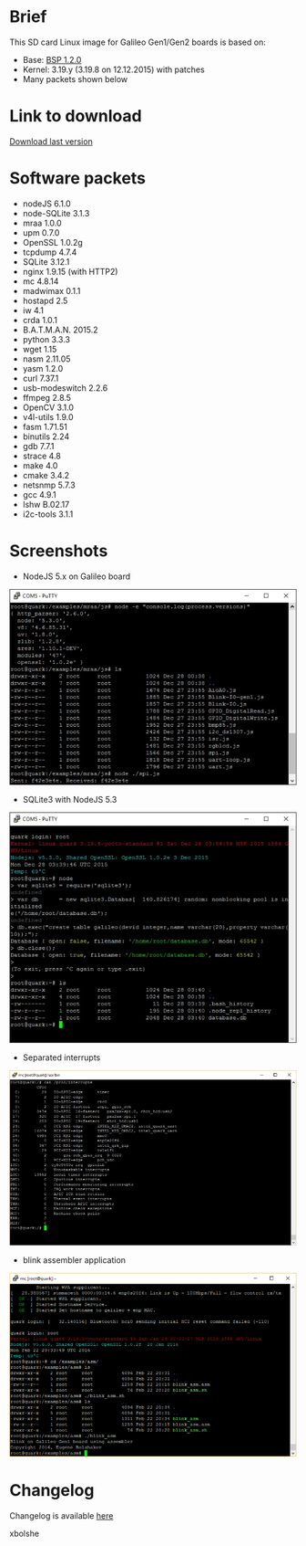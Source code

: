 Brief
====
This SD card Linux image for Galileo Gen1/Gen2 boards is based on:
* Base: [BSP 1.2.0](https://downloadcenter.intel.com/download/23197/Intel-Quark-BSP)
* Kernel: 3.19.y (3.19.8 on 12.12.2015) with patches
* Many packets shown below

Link to download
====
[Download last version](https://relvarsoft.com/galileo/galileo_xbolshe_iot_1.2.0_kernel_v3.19.8_featured_201605151.zip)


Software packets
====
* nodeJS 6.1.0
* node-SQLite 3.1.3
* mraa 1.0.0
* upm 0.7.0
* OpenSSL 1.0.2g
* tcpdump 4.7.4
* SQLite 3.12.1
* nginx 1.9.15 (with HTTP2)
* mc 4.8.14
* madwimax 0.1.1
* hostapd 2.5
* iw 4.1
* crda 1.0.1
* B.A.T.M.A.N. 2015.2
* python 3.3.3
* wget 1.15
* nasm 2.11.05
* yasm 1.2.0
* curl 7.37.1
* usb-modeswitch 2.2.6
* ffmpeg 2.8.5
* OpenCV 3.1.0
* v4l-utils 1.9.0
* fasm 1.71.51
* binutils 2.24
* gdb 7.7.1
* strace 4.8
* make 4.0
* cmake 3.4.2
* netsnmp 5.7.3
* gcc 4.9.1
* lshw B.02.17
* i2c-tools 3.1.1


Screenshots
====

* NodeJS 5.x on Galileo board

![alt tag](nodejs.jpg)

* SQLite3 with NodeJS 5.3

![alt tag](node_sqlite3.jpg)

* Separated interrupts

![alt tag](interrupts.jpg)

* blink assembler application

![alt tag](blink_asm.png)

Changelog
====

Changelog is available [here](CHANGELOG.md)

xbolshe
